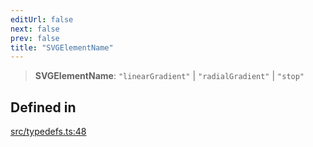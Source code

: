 ```yaml
---
editUrl: false
next: false
prev: false
title: "SVGElementName"
---
```


> **SVGElementName**: `"linearGradient"` \| `"radialGradient"` \| `"stop"`

## Defined in

[src/typedefs.ts:48](https://github.com/fabricjs/fabric.js/blob/a0b4adf41e0a1fd81824114cedd4c32bfb8cac25/src/typedefs.ts#L48)
